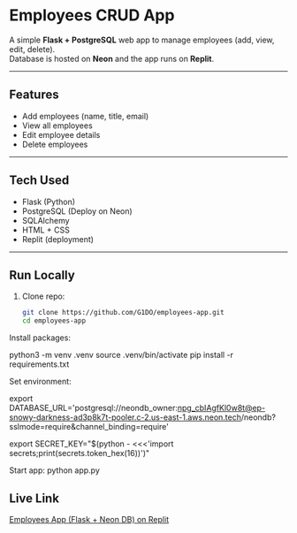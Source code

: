 # Employees CRUD App

A simple **Flask + PostgreSQL** web app to manage employees (add, view, edit, delete).  
Database is hosted on **Neon** and the app runs on **Replit**.

---

## Features
- Add employees (name, title, email)
- View all employees
- Edit employee details
- Delete employees

---

## Tech Used
- Flask (Python)
- PostgreSQL (Deploy on Neon)
- SQLAlchemy
- HTML + CSS
- Replit (deployment)

---

## Run Locally
1. Clone repo:
   ```bash
   git clone https://github.com/G1DO/employees-app.git
   cd employees-app


Install packages:

python3 -m venv .venv
source .venv/bin/activate
pip install -r requirements.txt


Set environment:

export DATABASE_URL='postgresql://neondb_owner:npg_cbIAgfKl0w8t@ep-snowy-darkness-ad3p8k7t-pooler.c-2.us-east-1.aws.neon.tech/neondb?sslmode=require&channel_binding=require'   

export SECRET_KEY="$(python - <<<'import secrets;print(secrets.token_hex(16))')"


Start app:
python app.py




## Live Link
[Employees App (Flask + Neon DB) on Replit](https://62412de1-d5bd-4658-995c-75966451e0d6-00-14kqg6zejs4kh.worf.replit.dev/)



